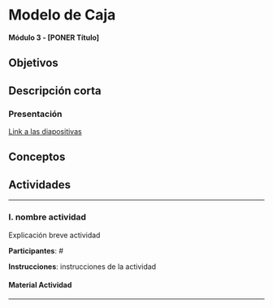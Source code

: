 
# Modelo de Caja

**Módulo 3 - [PONER Título]**

## Objetivos

## Descripción corta

### Presentación

[Link a las diapositivas]()

## Conceptos

## Actividades

---

### I. nombre actividad

Explicación breve actividad

**Participantes**: #

**Instrucciones**: instrucciones de la actividad

#### Material Actividad

---



